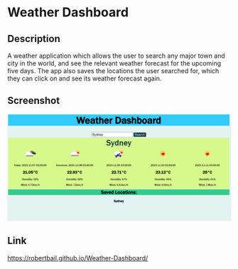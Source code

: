 # Weather Dashboard
## Description
A weather application which allows the user to search any major town and city in the world, and see the relevant weather forecast for the upcoming five days. The app also saves the locations the user searched for, which they can click on and see its weather forecast again.
## Screenshot
![alt text](images/weather-dashboard-screenshot.png)
## Link
https://robertbail.github.io/Weather-Dashboard/